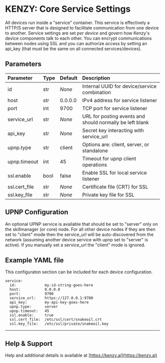 # KENZY: Core Service Settings

All devices run inside a "service" container.  This service is effectively a HTTP/S server that is designed to facilitate communication from one device to another.  Service settings are set *per device* and govern how Kenzy's device components talk to each other.  You can encrypt communications between nodes using SSL and you can authorize access by setting an api_key (that must be the same on all connected services/devices).

## Parameters
| Parameter     | Type | Default  | Description                                              |
| :------------ | :--- | :------- | :------------------------------------------------------- |
| id            | str  | *None*   | Internal UUID for device/service combination             |
| host          | str  | 0.0.0.0  | IPv4 address for service listener                        |
| port          | int  | 9700     | TCP port for service listener                            |
| service_url   | str  | *None*   | URL for posting events and should normally be left blank |
| api_key       | str  | *None*   | Secret key interacting with service_url                  |
| upnp.type     | str  | client   | Options are: client, server, or standalone               |
| upnp.timeout  | int  | 45       | Timeout for upnp client operations                       |
| ssl.enable    | bool | false    | Enable SSL for local service listener                    |
| ssl.cert_file | str  | *None*   | Certificate file (CRT) for SSL                           |
| ssl.key_file  | str  | *None*   | Private key file for SSL                                 |

## UPNP Configuration

An optional UPNP service is available that should be set to "server" only on the skillmanager (or core) node.  For all other device nodes if they are then set to "client" mode then the service_url will be auto-discovered from the network (assuming another device service with upnp set to "server" is active).  If you manually set a service_url the "client" mode is ignored.

## Example YAML file

This configuraton section can be included for each device configuration.

```
service:
  id:             my-id-string-goes-here
  host:           0.0.0.0
  port:           9700
  service_url:    https://127.0.0.1:9700
  api_key:        my-api-key-goes-here
  upnp.type:      server
  upnp.timeout:   45
  ssl.enable:     true
  ssl.cert_file:  /etc/ssl/cert/snakeoil.crt
  ssl.key_file:   /etc/ssl/private/snakeoil.key
```


-----

## Help &amp; Support
Help and additional details is available at [https://kenzy.ai](https://kenzy.ai)